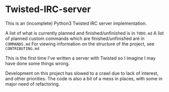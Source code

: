 # Twisted-IRC-server
This is an (incomplete) Python3 Twisted IRC server implementation.

A list of what is currently planned and finished/unfinished is in `TODO.md`
A list of planned custom commands which are finished/unfinished are in `COMMANDS.md`
For viewing information on the structure of the project, see `CONTRIBUTING.md`

This is the first time I've written a server with Twisted so I imagine
I may have done some things wrong.

Development on this project has slowed to a crawl due to lack of interest,
and other priorities. The code is also a bit of a mess in places, with some
in major need of refactoring.
